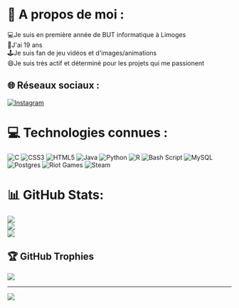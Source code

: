 # 💫 A propos de moi :
💻Je suis en première année de BUT informatique à Limoges  
🎉J'ai 19 ans  
🕹️Je suis fan de jeu vidéos et d'images/animations  
😄Je suis très actif et déterminé pour les projets qui me passionent  


## 🌐 Réseaux sociaux :
[![Instagram](https://img.shields.io/badge/Instagram-%23E4405F.svg?logo=Instagram&logoColor=white)](https://instagram.com/alexandre_dcrt_23) 

# 💻 Technologies connues :
![C](https://img.shields.io/badge/c-%2300599C.svg?style=for-the-badge&logo=c&logoColor=white) ![CSS3](https://img.shields.io/badge/css3-%231572B6.svg?style=for-the-badge&logo=css3&logoColor=white) ![HTML5](https://img.shields.io/badge/html5-%23E34F26.svg?style=for-the-badge&logo=html5&logoColor=white) ![Java](https://img.shields.io/badge/java-%23ED8B00.svg?style=for-the-badge&logo=openjdk&logoColor=white) ![Python](https://img.shields.io/badge/python-3670A0?style=for-the-badge&logo=python&logoColor=ffdd54) ![R](https://img.shields.io/badge/r-%23276DC3.svg?style=for-the-badge&logo=r&logoColor=white) ![Bash Script](https://img.shields.io/badge/bash_script-%23121011.svg?style=for-the-badge&logo=gnu-bash&logoColor=white) ![MySQL](https://img.shields.io/badge/mysql-4479A1.svg?style=for-the-badge&logo=mysql&logoColor=white) ![Postgres](https://img.shields.io/badge/postgres-%23316192.svg?style=for-the-badge&logo=postgresql&logoColor=white) ![Riot Games](https://img.shields.io/badge/riotgames-D32936.svg?style=for-the-badge&logo=riotgames&logoColor=white) ![Steam](https://img.shields.io/badge/steam-%23000000.svg?style=for-the-badge&logo=steam&logoColor=white)
# 📊 GitHub Stats:
![](https://github-readme-stats.vercel.app/api?username=LightNight6423&theme=dark&hide_border=false&include_all_commits=true&count_private=false)<br/>
![](https://github-readme-streak-stats.herokuapp.com/?user=LightNight6423&theme=dark&hide_border=false)<br/>
![](https://github-readme-stats.vercel.app/api/top-langs/?username=LightNight6423&theme=dark&hide_border=false&include_all_commits=true&count_private=false&layout=compact)

## 🏆 GitHub Trophies
![](https://github-profile-trophy.vercel.app/?username=LightNight6423&theme=radical&no-frame=false&no-bg=true&margin-w=4)

---
[![](https://visitcount.itsvg.in/api?id=LightNight6423&icon=0&color=0)](https://visitcount.itsvg.in)

<!-- Proudly created with GPRM ( https://gprm.itsvg.in ) -->

